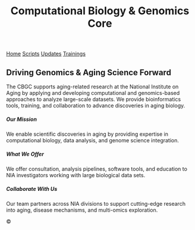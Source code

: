 <!DOCTYPE html>
<html lang="en">
<head>
  <meta charset="UTF-8" />
  <meta name="viewport" content="width=device-width, initial-scale=1.0"/>
  <title>CBGC | NIH NIA</title>

  <!-- Bootstrap -->
  <link href="https://cdn.jsdelivr.net/npm/bootstrap@5.3.2/dist/css/bootstrap.min.css" rel="stylesheet" />
  <link rel="css/stylesheet" href="style.css" />
  <link rel="icon" type="image/x-icon" href="img/favicon.ico">
  
</head>
<body>
	<!-- Hero Header -->
	<header class="hero-header">
	  <div class="container d-flex align-items-center justify-content-between py-3 flex-wrap">
		<div class="flex-grow-1 text-center px-3 header-title">
		  <h1>Computational Biology & Genomics Core</h1>
		  <p> </p>
		</div>
	  </div>
	</header>
  <!-- Navigation -->
  <nav class="navbar navbar-expand-lg navbar-light bg-white border-bottom shadow-sm">
    <div class="container">
      <div class="navbar-nav mx-auto">
        <a class="nav-link active px-3" href="index.html">Home</a>
        <a class="nav-link px-3" href="scripts.html">Scripts</a>
        <a class="nav-link px-3" href="updates.html">Updates</a>
		<a class="nav-link active px-3" href="trainings.html">Trainings</a>
      </div>
    </div>
  </nav>

  <!-- Hero Section -->
  <section class="bg-light py-5 text-center">
    <div class="container">
      <h2 class="display-6 fw-semibold mb-3 text-primary">Driving Genomics & Aging Science Forward</h2>
      <p class="lead mx-auto" style="max-width: 720px;">
        The CBGC supports aging-related research at the National Institute on Aging by applying and developing
        computational and genomics-based approaches to analyze large-scale datasets. We provide bioinformatics tools, training, and collaboration to advance discoveries in aging biology.
      </p>
    </div>
  </section>

  <!-- Info Cards Section -->
  <section class="container py-5">
    <div class="row g-4">
      <div class="col-md-4">
        <div class="card h-100 shadow-sm">
          <div class="card-body">
            <h5 class="card-title text-primary">Our Mission</h5>
            <p class="card-text">We enable scientific discoveries in aging by providing expertise in computational biology, data analysis, and genome science integration.</p>
          </div>
        </div>
      </div>
      <div class="col-md-4">
        <div class="card h-100 shadow-sm">
          <div class="card-body">
            <h5 class="card-title text-primary">What We Offer</h5>
            <p class="card-text">We offer consultation, analysis pipelines, software tools, and education to NIA investigators working with large biological data sets.</p>
          </div>
        </div>
      </div>
      <div class="col-md-4">
        <div class="card h-100 shadow-sm">
          <div class="card-body">
            <h5 class="card-title text-primary">Collaborate With Us</h5>
            <p class="card-text">Our team partners across NIA divisions to support cutting-edge research into aging, disease mechanisms, and multi-omics exploration.</p>
          </div>
        </div>
      </div>
    </div>
  </section>

  <!-- Footer -->
  <footer class="bg-dark text-light text-center py-4">
    <div class="container">
      <p class="mb-0 small">&copy;  </p>
    </div>
  </footer>

  <!-- Bootstrap JS -->
  <script src="https://cdn.jsdelivr.net/npm/bootstrap@5.3.2/dist/js/bootstrap.bundle.min.js"></script>
</body>
</html>
